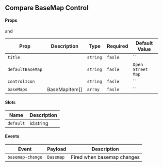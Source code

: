 ## Compare BaseMap Control

#### Props

<!--@include: ../../core/module/props.md-->

and

| Prop             | Description   | Type     | Required | Default Value     |
| ---------------- | ------------- | -------- | -------- | ----------------- |
| `title`          |               | `string` | `fasle`  | ``                |
| `defaultBaseMap` |               | `string` | `fasle`  | `Open Street Map` |
| `controlIcon`    |               | `string` | `fasle`  | ``                |
| `baseMaps`       | BaseMapItem[] | `array`  | `fasle`  | ``                |

#### Slots

| Name      | Description |
| --------- | ----------- |
| `default` | id:string   |

#### Events

| Event            | Payload   | Description                |
| ---------------- | --------- | -------------------------- |
| `basemap-change` | `Basemap` | Fired when basemap changes |
